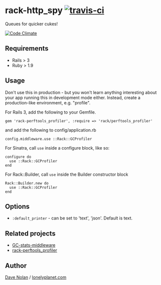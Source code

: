 rack-http_spy [![travis-ci](https://travis-ci.org/textgoeshere/rack-http_spy.png)](https://travis-ci.org/textgoeshere/rack-http_spy)
==================

Queues for quicker cukes!

[![Code Climate](https://codeclimate.com/github/textgoeshere/rack-http_spy.png)](https://codeclimate.com/github/textgoeshere/rack-http_spy)

## Requirements

* Rails > 3
* Ruby > 1.9

## Usage

Don't use this in production - but you won't learn anything interesting about your app running this in development mode either. Instead, create a production-like environment, e.g. "profile".

For Rails 3, add the following to your Gemfile.

    gem 'rack-perftools_profiler', :require => 'rack/perftools_profiler'

and add the following to config/application.rb

    config.middleware.use ::Rack::GCProfiler

For Sinatra, call `use` inside a configure block, like so:

    configure do
      use ::Rack::GCProfiler
    end

For Rack::Builder, call `use` inside the Builder constructor block

    Rack::Builder.new do
      use ::Rack::GCProfiler
    end

## Options

* `:default_printer` - can be set to 'text', 'json'. Default is text.

## Related projects

* [GC-stats-middleware](https://raw.github.com/mattetti/GC-stats-middleware)
* [rack-perftools_profiler](https://github.com/bhb/rack-perftools_profiler)

## Author

[Dave Nolan](http://kapoq.com) / [lonelyplanet.com](http://www.lonelyplanet.com)
